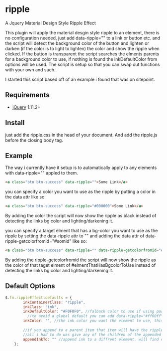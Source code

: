 # ripple

A Jquery Material Design Style Ripple Effect

This plugin will apply the material desgin style ripple to an element, there is no configuration needed, just add data-ripple="" to a link or button etc. and the script will detect the background color of the button and lighten or darken (if the color is to light to lighten) the color and show the ripple when clicked. If the button is transparent the script searches the elments parents for a background color to use, if nothing is found the inkDefaultColor from  options  will be used.
The script is setup so that you can swap out functions with your own and such..

I started this script based off of an example i found that was on sitepoint.

## Requirements
* [jQuery](http://jquery.com/) 1.11.2+

## Install
just add the ripple.css in the head of your document.
And add the ripple.js before the closing body tag.

## Example
The way i currently have it setup is to automatically apply to any elements with data-ripple="" appled to them.
```html
<a class="btn btn-success" data-ripple="">Some Link</a>
```

you can specify a color you want to use as the ripple by putting a color in the data attr like so:
```html
<a class="btn btn-success" data-ripple="#000000">Some Link</a>
```
By adding the color the script will now show the ripple as black instead of detecting the links bg color and lighting/darkening it.

you can specify a target elment that has a bg-color you want to use as the ripple by setting the data-ripple attr to "" and adding the data attr of data-ripple-getcolorfromid="#somid" like so:
```html
<a class="btn btn-success" data-ripple="" data-ripple-getcolorfromid="#elmentThatHasBgcolorToUse">Some Link</a>
```
By adding the ripple-getcolorfromid the script will now show the ripple as the color of that taget elment of #elmentThatHasBgcolorToUse instead of detecting the links bg color and lighting/darkening it.

## Default Options 
```js
$.fn.rippleEffect.defaults = {
        inkContainerClass: "ripple",
        inkClass: "ink",
        inkDefaultColor: "#F0F0F0", //falback color to use if using parent traversing to get a bg color.
          //to avoid a global default you can add data-ripple="#ff00ff" to the element that will have the ripple and that color will be used.
        inkColor: "", //the ink color you want the element to use, this will override any bg checks for element and parent traversing, but if the element has data-ripple="#fff" the #fff will be used above all else
       
        //if you append to a parent item that item will have the ripple span and it may block access to links and child elements
        //all i had to do was give any of the children of the appended element a z-index of 1, some i had to set position to relative.
        appendInkTo: "" //append ink to a diffrent element. will find closest element matching. i.e. .panel-body and ink will be aplied to  the panel-body parent elment of the selector.
    };
```

  
